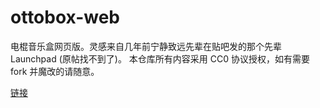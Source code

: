 # ottobox-web

电棍音乐盒网页版。灵感来自几年前宁静致远先辈在贴吧发的那个先辈 Launchpad (原帖找不到了)。
本仓库所有内容采用 CC0 协议授权，如有需要 fork 并魔改的请随意。

[链接](https://wzq02.cf/ottolaunchpad)